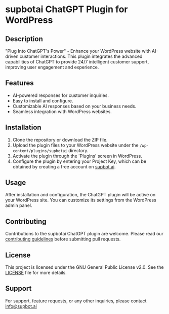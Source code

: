 # supbotai ChatGPT Plugin for WordPress

## Description

"Plug Into ChatGPT's Power" - Enhance your WordPress website with AI-driven customer interactions. This plugin integrates the advanced capabilities of ChatGPT to provide 24/7 intelligent customer support, improving user engagement and experience.

## Features

- AI-powered responses for customer inquiries.
- Easy to install and configure.
- Customizable AI responses based on your business needs.
- Seamless integration with WordPress websites.

## Installation

1. Clone the repository or download the ZIP file.
2. Upload the plugin files to your WordPress website under the `/wp-content/plugins/supbotai` directory.
3. Activate the plugin through the 'Plugins' screen in WordPress.
4. Configure the plugin by entering your Project Key, which can be obtained by creating a free account on [supbot.ai](https://supbot.ai).

## Usage

After installation and configuration, the ChatGPT plugin will be active on your WordPress site. You can customize its settings from the WordPress admin panel.

## Contributing

Contributions to the supbotai ChatGPT plugin are welcome. Please read our [contributing guidelines](CONTRIBUTING.md) before submitting pull requests.

## License

This project is licensed under the GNU General Public License v2.0. See the [LICENSE](LICENSE.md) file for more details.

## Support

For support, feature requests, or any other inquiries, please contact info@supbot.ai

